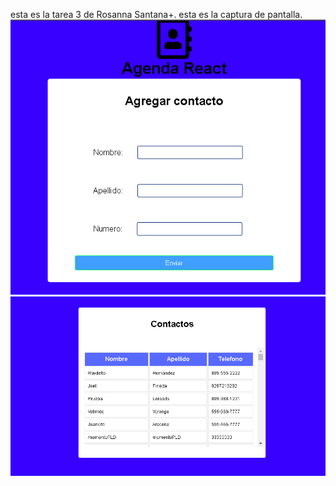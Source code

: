 esta es la tarea 3 de Rosanna Santana+. esta es la captura de pantalla.
![Mi captura de pantalla](https://github.com/RosannaM1/agenda-React/blob/main/c1.PNG)
![Mi captura de pantalla](https://github.com/RosannaM1/agenda-React/blob/main/c2.PNG)

